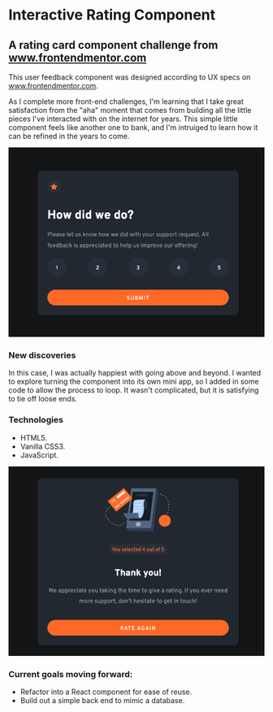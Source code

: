 # Interactive Rating Component

## A rating card component challenge from www.frontendmentor.com

This user feedback component was designed according to UX specs on www.frontendmentor.com.

As I complete more front-end challenges, I'm learning that I take great satisfaction from the "aha" moment that comes from building all the little pieces I've interacted with on the internet for years. This simple little component feels like another one to bank, and I'm intruiged to learn how it can be refined in the years to come.

![desktop component view](./images/finished-card1.png)

### New discoveries

In this case, I was actually happiest with going above and beyond. I wanted to explore turning the component into its own mini app, so I added in some code to allow the process to loop. It wasn't complicated, but it is satisfying to tie off loose ends.

### Technologies

* HTML5.
* Vanilla CSS3.
* JavaScript.

![mobile component view](./images/finished-card2.png)

### Current goals moving forward:

* Refactor into a React component for ease of reuse.
* Build out a simple back end to mimic a database.
